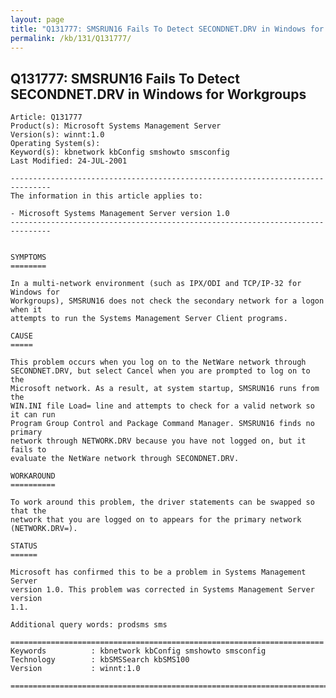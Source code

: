```yaml
---
layout: page
title: "Q131777: SMSRUN16 Fails To Detect SECONDNET.DRV in Windows for Workgroups"
permalink: /kb/131/Q131777/
---
```


## Q131777: SMSRUN16 Fails To Detect SECONDNET.DRV in Windows for Workgroups

	Article: Q131777
	Product(s): Microsoft Systems Management Server
	Version(s): winnt:1.0
	Operating System(s): 
	Keyword(s): kbnetwork kbConfig smshowto smsconfig
	Last Modified: 24-JUL-2001
	
	-------------------------------------------------------------------------------
	The information in this article applies to:
	
	- Microsoft Systems Management Server version 1.0 
	-------------------------------------------------------------------------------
	
	
	SYMPTOMS
	========
	
	In a multi-network environment (such as IPX/ODI and TCP/IP-32 for Windows for
	Workgroups), SMSRUN16 does not check the secondary network for a logon when it
	attempts to run the Systems Management Server Client programs.
	
	CAUSE
	=====
	
	This problem occurs when you log on to the NetWare network through
	SECONDNET.DRV, but select Cancel when you are prompted to log on to the
	Microsoft network. As a result, at system startup, SMSRUN16 runs from the
	WIN.INI file Load= line and attempts to check for a valid network so it can run
	Program Group Control and Package Command Manager. SMSRUN16 finds no primary
	network through NETWORK.DRV because you have not logged on, but it fails to
	evaluate the NetWare network through SECONDNET.DRV.
	
	WORKAROUND
	==========
	
	To work around this problem, the driver statements can be swapped so that the
	network that you are logged on to appears for the primary network
	(NETWORK.DRV=).
	
	STATUS
	======
	
	Microsoft has confirmed this to be a problem in Systems Management Server
	version 1.0. This problem was corrected in Systems Management Server version
	1.1.
	
	Additional query words: prodsms sms
	
	======================================================================
	Keywords          : kbnetwork kbConfig smshowto smsconfig 
	Technology        : kbSMSSearch kbSMS100
	Version           : winnt:1.0
	
	=============================================================================
	
